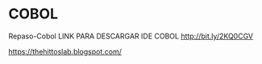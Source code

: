 # COBOL
Repaso-Cobol
 LINK PARA DESCARGAR IDE COBOL
 http://bit.ly/2KQ0CGV


 https://thehittoslab.blogspot.com/

